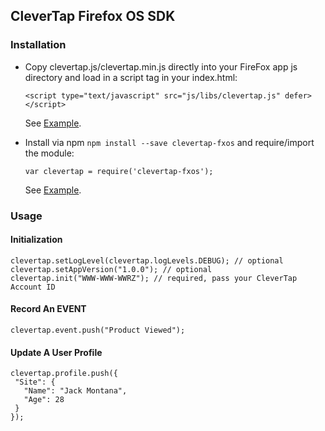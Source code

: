 ## CleverTap Firefox OS SDK

### Installation

- Copy clevertap.js/clevertap.min.js directly into your FireFox app js directory and load in a script tag in your index.html:  

  `<script type="text/javascript" src="js/libs/clevertap.js" defer></script>`

  See [Example](Examples/Simple).

- Install via npm `npm install --save clevertap-fxos` and require/import the module:  

  `var clevertap = require('clevertap-fxos');`  

  See [Example](Examples/StartStopAngular).

### Usage

#### Initialization
```
clevertap.setLogLevel(clevertap.logLevels.DEBUG); // optional
clevertap.setAppVersion("1.0.0"); // optional
clevertap.init("WWW-WWW-WWRZ"); // required, pass your CleverTap Account ID
```
#### Record An EVENT
`clevertap.event.push("Product Viewed");`

#### Update A User Profile
```
clevertap.profile.push({
 "Site": {
   "Name": "Jack Montana",
   "Age": 28
 }
});
```
